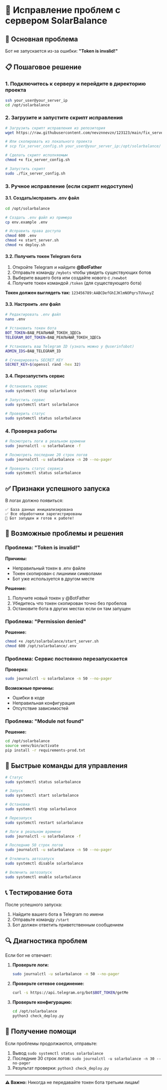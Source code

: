 # 🔧 Исправление проблем с сервером SolarBalance

## 🚨 Основная проблема

Бот не запускается из-за ошибки: **"Token is invalid!"**

## 📋 Пошаговое решение

### 1. Подключитесь к серверу и перейдите в директорию проекта

```bash
ssh your_user@your_server_ip
cd /opt/solarbalance
```

### 2. Загрузите и запустите скрипт исправления

```bash
# Загрузить скрипт исправления из репозитория
wget https://raw.githubusercontent.com/nevznnevzn/123123/main/fix_server_config.sh

# Или скопировать из локального проекта
# scp fix_server_config.sh your_user@your_server_ip:/opt/solarbalance/

# Сделать скрипт исполняемым
chmod +x fix_server_config.sh

# Запустить скрипт
sudo ./fix_server_config.sh
```

### 3. Ручное исправление (если скрипт недоступен)

#### 3.1. Создать/исправить .env файл

```bash
cd /opt/solarbalance

# Создать .env файл из примера
cp env.example .env

# Исправить права доступа
chmod 600 .env
chmod +x start_server.sh
chmod +x deploy.sh
```

#### 3.2. Получить токен Telegram бота

1. Откройте Telegram и найдите **@BotFather**
2. Отправьте команду `/mybots` чтобы увидеть существующих ботов
3. Выберите вашего бота или создайте нового с `/newbot`
4. Получите токен командой `/token` (для существующего бота)

**Токен должен выглядеть так:** `123456789:AABCDefGhIJKlmNOPqrsTUVwxyZ`

#### 3.3. Настроить .env файл

```bash
# Редактировать .env файл
nano .env

# Установить токен бота
BOT_TOKEN=ВАШ_РЕАЛЬНЫЙ_ТОКЕН_ЗДЕСЬ
TELEGRAM_BOT_TOKEN=ВАШ_РЕАЛЬНЫЙ_ТОКЕН_ЗДЕСЬ

# Установить ваш Telegram ID (узнать можно у @userinfobot)
ADMIN_IDS=ВАШ_TELEGRAM_ID

# Сгенерировать SECRET_KEY
SECRET_KEY=$(openssl rand -hex 32)
```

#### 3.4. Перезапустить сервис

```bash
# Остановить сервис
sudo systemctl stop solarbalance

# Запустить сервис
sudo systemctl start solarbalance

# Проверить статус
sudo systemctl status solarbalance
```

### 4. Проверка работы

```bash
# Посмотреть логи в реальном времени
sudo journalctl -u solarbalance -f

# Посмотреть последние 20 строк логов
sudo journalctl -u solarbalance -n 20 --no-pager

# Проверить статус сервиса
sudo systemctl status solarbalance
```

## ✅ Признаки успешного запуска

В логах должно появиться:
```
✅ База данных инициализирована
✅ Все обработчики зарегистрированы
🚀 Бот запущен и готов к работе!
```

## 🚨 Возможные проблемы и решения

### Проблема: "Token is invalid!"

**Причины:**
- Неправильный токен в .env файле
- Токен скопирован с лишними символами
- Бот уже используется в другом месте

**Решение:**
1. Получите новый токен у @BotFather
2. Убедитесь что токен скопирован точно без пробелов
3. Остановите бота в других местах если он там запущен

### Проблема: "Permission denied"

**Решение:**
```bash
chmod +x /opt/solarbalance/start_server.sh
chmod 600 /opt/solarbalance/.env
```

### Проблема: Сервис постоянно перезапускается

**Проверка:**
```bash
sudo journalctl -u solarbalance -n 50 --no-pager
```

**Возможные причины:**
- Ошибки в коде
- Неправильная конфигурация
- Отсутствие зависимостей

### Проблема: "Module not found"

**Решение:**
```bash
cd /opt/solarbalance
source venv/bin/activate
pip install -r requirements-prod.txt
```

## 🎯 Быстрые команды для управления

```bash
# Статус
sudo systemctl status solarbalance

# Запуск
sudo systemctl start solarbalance

# Остановка
sudo systemctl stop solarbalance

# Перезапуск
sudo systemctl restart solarbalance

# Логи в реальном времени
sudo journalctl -u solarbalance -f

# Последние 50 строк логов
sudo journalctl -u solarbalance -n 50 --no-pager

# Отключить автозапуск
sudo systemctl disable solarbalance

# Включить автозапуск
sudo systemctl enable solarbalance
```

## 📞 Тестирование бота

После успешного запуска:

1. Найдите вашего бота в Telegram по имени
2. Отправьте команду `/start`
3. Бот должен ответить приветственным сообщением

## 🔍 Диагностика проблем

Если бот не отвечает:

1. **Проверьте логи:**
   ```bash
   sudo journalctl -u solarbalance -n 50 --no-pager
   ```

2. **Проверьте сетевое соединение:**
   ```bash
   curl -s https://api.telegram.org/bot$BOT_TOKEN/getMe
   ```

3. **Проверьте конфигурацию:**
   ```bash
   cd /opt/solarbalance
   python3 check_deploy.py
   ```

## 📧 Получение помощи

Если проблемы продолжаются, отправьте:

1. Вывод `sudo systemctl status solarbalance`
2. Последние 30 строк логов: `sudo journalctl -u solarbalance -n 30 --no-pager`
3. Результат проверки: `python3 check_deploy.py`

---

**⚠️ Важно:** Никогда не передавайте токен бота третьим лицам! 